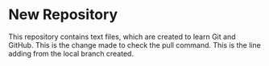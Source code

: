 # New Repository
This repository contains text files, which are created to learn Git and GitHub.
This is the change made to check the pull command.
This is the line adding from the local branch created.
